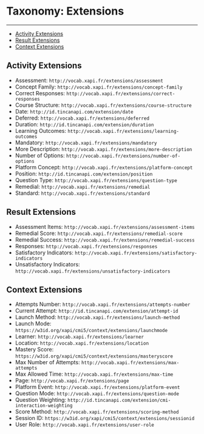 # Taxonomy: Extensions

---

- [Activity Extensions](#activity)
- [Result Extensions](#result)
- [Context Extensions](#context)


<a name="activity"></a>
## Activity Extensions

- Assessment: `http://vocab.xapi.fr/extensions/assessment`
- Concept Family: `http://vocab.xapi.fr/extensions/concept-family`
- Correct Responses: `http://vocab.xapi.fr/extensions/correct-responses`
- Course Structure: `http://vocab.xapi.fr/extensions/course-structure`
- Date: `http://id.tincanapi.com/extension/date`
- Deferred: `http://vocab.xapi.fr/extensions/deferred`
- Duration: `http://id.tincanapi.com/extension/duration`
- Learning Outcomes: `http://vocab.xapi.fr/extensions/learning-outcomes`
- Mandatory: `http://vocab.xapi.fr/extensions/mandatory`
- More Description: `http://vocab.xapi.fr/extensions/more-description`
- Number of Options: `http://vocab.xapi.fr/extensions/number-of-options`
- Platform Concept: `http://vocab.xapi.fr/extensions/platform-concept`
- Position: `http://id.tincanapi.com/extension/position`
- Question Type: `http://vocab.xapi.fr/extensions/question-type`
- Remedial: `http://vocab.xapi.fr/extensions/remedial`
- Standard: `http://vocab.xapi.fr/extensions/standard`


<a name="result"></a>
## Result Extensions

- Assessment Items: `http://vocab.xapi.fr/extensions/assessment-items`
- Remedial Score: `http://vocab.xapi.fr/extensions/remedial-score`
- Remedial Success: `http://vocab.xapi.fr/extensions/remedial-success`
- Responses: `http://vocab.xapi.fr/extensions/responses`
- Satisfactory Indicators: `http://vocab.xapi.fr/extensions/satisfactory-indicators`
- Unsatisfactory Indicators: `http://vocab.xapi.fr/extensions/unsatisfactory-indicators`


<a name="context"></a>
## Context Extensions

- Attempts Number: `http://vocab.xapi.fr/extensions/attempts-number`
- Current Attempt: `http://id.tincanapi.com/extension/attempt-id`
- Launch Method: `http://vocab.xapi.fr/extensions/launch-method`
- Launch Mode: `https://w3id.org/xapi/cmi5/context/extensions/launchmode`
- Learner: `http://vocab.xapi.fr/extensions/learner`
- Location: `http://vocab.xapi.fr/extensions/location`
- Mastery Score: `https://w3id.org/xapi/cmi5/context/extensions/masteryscore`
- Max Number of Attempts: `http://vocab.xapi.fr/extensions/max-attempts`
- Max Allowed Time: `http://vocab.xapi.fr/extensions/max-time`
- Page: `http://vocab.xapi.fr/extensions/page`
- Platform Event: `http://vocab.xapi.fr/extensions/platform-event`
- Question Mode: `http://vocab.xapi.fr/extensions/question-mode`
- Question Weighting: `http://id.tincanapi.com/extension/cmi-interaction-weighting`
- Score Method: `http://vocab.xapi.fr/extensions/scoring-method`
- Session ID: `https://w3id.org/xapi/cmi5/context/extensions/sessionid`
- User Role: `http://vocab.xapi.fr/extensions/user-role`






